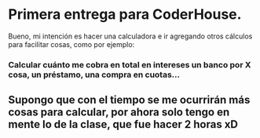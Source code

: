 # Primera entrega para CoderHouse.
Bueno, mi intención es hacer una calculadora e ir agregando otros cálculos para facilitar cosas, como por ejemplo:


### Calcular cuánto me cobra en total en intereses un banco por X cosa, un préstamo, una compra en cuotas...


## Supongo que con el tiempo se me ocurrirán más cosas para calcular, por ahora solo tengo en mente lo de la clase, que fue hacer 2 horas xD
